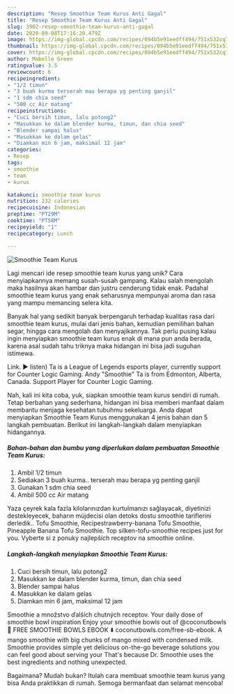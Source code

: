 ```yaml
---
description: "Resep Smoothie Team Kurus Anti Gagal"
title: "Resep Smoothie Team Kurus Anti Gagal"
slug: 3902-resep-smoothie-team-kurus-anti-gagal
date: 2020-09-08T17:16:20.479Z
image: https://img-global.cpcdn.com/recipes/094b5e91eedff494/751x532cq70/smoothie-team-kurus-foto-resep-utama.jpg
thumbnail: https://img-global.cpcdn.com/recipes/094b5e91eedff494/751x532cq70/smoothie-team-kurus-foto-resep-utama.jpg
cover: https://img-global.cpcdn.com/recipes/094b5e91eedff494/751x532cq70/smoothie-team-kurus-foto-resep-utama.jpg
author: Mabelle Green
ratingvalue: 3.5
reviewcount: 6
recipeingredient:
- "1/2 timun"
- "3 buah kurma terserah mau berapa yg penting ganjil"
- "1 sdm chia seed"
- "500 cc Air matang"
recipeinstructions:
- "Cuci bersih timun, lalu potong2"
- "Masukkan ke dalam blender kurma, timun, dan chia seed"
- "Blender sampai halus"
- "Masukkan ke dalam gelas"
- "Diamkan min 6 jam, maksimal 12 jam"
categories:
- Resep
tags:
- smoothie
- team
- kurus

katakunci: smoothie team kurus 
nutrition: 232 calories
recipecuisine: Indonesian
preptime: "PT29M"
cooktime: "PT58M"
recipeyield: "1"
recipecategory: Lunch

---
```



![Smoothie Team Kurus](https://img-global.cpcdn.com/recipes/094b5e91eedff494/751x532cq70/smoothie-team-kurus-foto-resep-utama.jpg)

Lagi mencari ide resep smoothie team kurus yang unik? Cara menyiapkannya memang susah-susah gampang. Kalau salah mengolah maka hasilnya akan hambar dan justru cenderung tidak enak. Padahal smoothie team kurus yang enak seharusnya mempunyai aroma dan rasa yang mampu memancing selera kita.

Banyak hal yang sedikit banyak berpengaruh terhadap kualitas rasa dari smoothie team kurus, mulai dari jenis bahan, kemudian pemilihan bahan segar, hingga cara mengolah dan menyajikannya. Tak perlu pusing kalau ingin menyiapkan smoothie team kurus enak di mana pun anda berada, karena asal sudah tahu triknya maka hidangan ini bisa jadi suguhan istimewa.

Link. ▶️ listen) Ta is a League of Legends esports player, currently support for Counter Logic Gaming. Andy &#34;Smoothie&#34; Ta is from Edmonton, Alberta, Canada. Support Player for Counter Logic Gaming.


Nah, kali ini kita coba, yuk, siapkan smoothie team kurus sendiri di rumah. Tetap berbahan yang sederhana, hidangan ini bisa memberi manfaat dalam membantu menjaga kesehatan tubuhmu sekeluarga. Anda dapat menyiapkan Smoothie Team Kurus menggunakan 4 jenis bahan dan 5 langkah pembuatan. Berikut ini langkah-langkah dalam menyiapkan hidangannya.

<!--inarticleads1-->

##### Bahan-bahan dan bumbu yang diperlukan dalam pembuatan Smoothie Team Kurus:

1. Ambil 1/2 timun
1. Sediakan 3 buah kurma.. terserah mau berapa yg penting ganjil
1. Gunakan 1 sdm chia seed
1. Ambil 500 cc Air matang


Yaza çeyrek kala fazla kilolarınızdan kurtulmanızı sağlayacak, diyetinizi destekleyecek, baharın müjdecisi olan detoks dostu smoothie tariflerini derledik.. Tofu Smoothie, Recipestrawberry-banana Tofu Smoothie, Pineapple Banana Tofu Smoothie. Top silken-tofu-smoothie recipes just for you. Vyberte si z ponuky najlepších receptov na smoothie online. 

<!--inarticleads2-->

##### Langkah-langkah menyiapkan Smoothie Team Kurus:

1. Cuci bersih timun, lalu potong2
1. Masukkan ke dalam blender kurma, timun, dan chia seed
1. Blender sampai halus
1. Masukkan ke dalam gelas
1. Diamkan min 6 jam, maksimal 12 jam


Smoothie a množstvo ďalších chutných receptov. Your daily dose of smoothie bowl inspiration Enjoy your smoothie bowls out of @coconutbowls🥥 FREE SMOOTHIE BOWLS EBOOK ⬇️ coconutbowls.com/free-sb-ebook. A mango smoothie with big chunks of mango mixed with condensed milk. Smoothie provides simple yet delicious on-the-go beverage solutions you can feel good about serving your That&#39;s because Dr. Smoothie uses the best ingredients and nothing unexpected. 

Bagaimana? Mudah bukan? Itulah cara membuat smoothie team kurus yang bisa Anda praktikkan di rumah. Semoga bermanfaat dan selamat mencoba!

